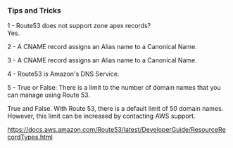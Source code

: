 ### Tips and Tricks

1 - Route53 does not support zone apex records?  
Yes.  

2 - A CNAME record assigns an Alias name to a Canonical Name.  

3 - A CNAME record assigns an Alias name to a Canonical Name.  

4 - Route53 is Amazon's DNS Service.

5 - True or False: There is a limit to the number of domain names that you can manage using Route 53.

  True and False. With Route 53, there is a default limit of 50 domain names. However, this limit can be increased by contacting AWS support.

https://docs.aws.amazon.com/Route53/latest/DeveloperGuide/ResourceRecordTypes.html
